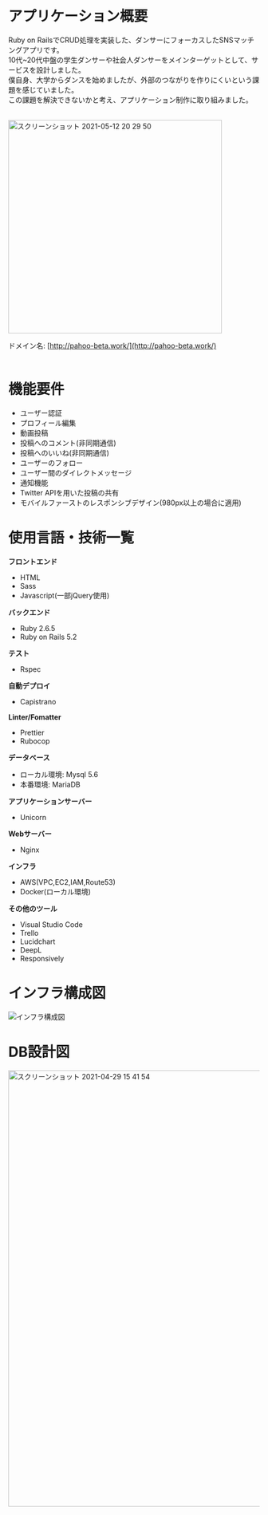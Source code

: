 # アプリケーション概要
Ruby on RailsでCRUD処理を実装した、ダンサーにフォーカスしたSNSマッチングアプリです。
<br>
10代~20代中盤の学生ダンサーや社会人ダンサーをメインターゲットとして、サービスを設計しました。
<br>
僕自身、大学からダンスを始めましたが、外部のつながりを作りにくいという課題を感じていました。
<br>
この課題を解決できないかと考え、アプリケーション制作に取り組みました。
<br>
<br>

<img width="428" alt="スクリーンショット 2021-05-12 20 29 50" src="https://user-images.githubusercontent.com/67876040/117968215-ea0ec180-b360-11eb-9c84-c3b81ffaee87.png">

ドメイン名: [http://pahoo-beta.work/](http://pahoo-beta.work/)
<br>
<br>

# 機能要件

- ユーザー認証
- プロフィール編集
- 動画投稿
- 投稿へのコメント(非同期通信)
- 投稿へのいいね(非同期通信)
- ユーザーのフォロー
- ユーザー間のダイレクトメッセージ
- 通知機能
- Twitter APIを用いた投稿の共有
- モバイルファーストのレスポンシブデザイン(980px以上の場合に適用)

# 使用言語・技術一覧
**フロントエンド**

- HTML
- Sass
- Javascript(一部jQuery使用)

**バックエンド**

- Ruby 2.6.5
- Ruby on Rails 5.2

**テスト**

- Rspec

**自動デプロイ**

- Capistrano

**Linter/Fomatter**

- Prettier
- Rubocop

**データベース**

- ローカル環境: Mysql 5.6
- 本番環境: MariaDB

**アプリケーションサーバー**

- Unicorn

**Webサーバー**

- Nginx

**インフラ**

- AWS(VPC,EC2,IAM,Route53)
- Docker(ローカル環境)

**その他のツール**

- Visual Studio Code
- Trello
- Lucidchart
- DeepL
- Responsively

# インフラ構成図
![インフラ構成図](https://user-images.githubusercontent.com/67876040/118015001-c2365280-b38e-11eb-812d-afebc19542dc.png)

# DB設計図
<img width="875" alt="スクリーンショット 2021-04-29 15 41 54" src="https://user-images.githubusercontent.com/67876040/118015294-15100a00-b38f-11eb-81e3-f39177accab0.png">


